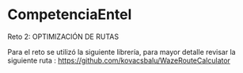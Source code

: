 # CompetenciaEntel
Reto 2: OPTIMIZACIÓN DE RUTAS



Para el reto se utilizó la siguiente librería, para mayor detalle revisar la siguiente ruta :
https://github.com/kovacsbalu/WazeRouteCalculator
